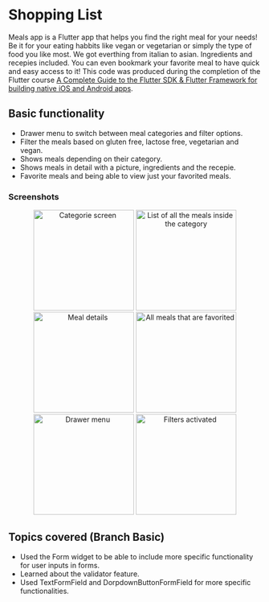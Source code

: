 # Shopping List

Meals app is a Flutter app that helps you find the right meal for your needs! Be it for your eating habbits like vegan or vegetarian or simply the type of food you like most. We got everthing from italian to asian. Ingredients and recepies included. You can even bookmark your favorite meal to have quick and easy access to it! This code was produced during the completion of the Flutter course [A Complete Guide to the Flutter SDK & Flutter Framework for building native iOS and Android apps](https://www.udemy.com/course/learn-flutter-dart-to-build-ios-android-apps/learn/lecture/37130436#overview).

## Basic functionality
- Drawer menu to switch between meal categories and filter options.
- Filter the meals based on gluten free, lactose free, vegetarian and vegan.
- Shows meals depending on their category.
- Shows meals in detail with a picture, ingredients and the recepie.
- Favorite meals and being able to view just your favorited meals.

### Screenshots 
<div align="center">
  <img src="categories.png" alt="Categorie screen" width="200"/>
  <img src="listed_meals.png" alt="List of all the meals inside the category" width="200"/>
  <img src="detail_screen.png" alt="Meal details" width="200"/>
  <img src="favorited_meal.png" alt="All meals that are favorited" width="200"/>
  <img src="drawer_menu.png" alt="Drawer menu" width="200"/>
  <img src="filter_on.png" alt="Filters activated" width="200"/>
</div>

## Topics covered (Branch Basic)

- Used the Form widget to be able to include more specific functionality for user inputs in forms.
- Learned about the validator feature.
- Used TextFormField and DorpdownButtonFormField for more specific functionalities.
